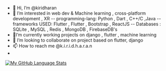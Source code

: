 - 👋 Hi, I’m @kiridharan
- 👀 I’m interested in web dev & Machine learning , cross-platform development , XR
  -- programming-lang: Python , Dart , C++/C ,Java
  -- frameworks USED: Flutter , Flutter , Bootstrap , ReactJS
  -- Databases : SQLite , MySQL , Redis , MongoDB , FirebaseDB's
- 🎇I’m currently working projects on django , flutter , machine learning
- 💞️ I’m looking to collaborate on project based on flutter, django 
- 📫 How to reach me @k.i.r.i.d.h.a.r.a.n
- 

<!---
kiridharan/kiridharan is a ✨ special ✨ repository because its `README.md` (this file) appears on your GitHub profile.
You can click the Preview link to take a look at your changes.
--->


<!-- [![My GitHub Stats](https://github-readme-stats.vercel.app/api/?username=kiridharan&count_private=true&theme=tokyonight&showicons=true)]() -->
[![My GitHub Language Stats](https://github-readme-stats.vercel.app/api/top-langs/?username=kiridharan&langs_count=5&theme=tokyonight)]()
